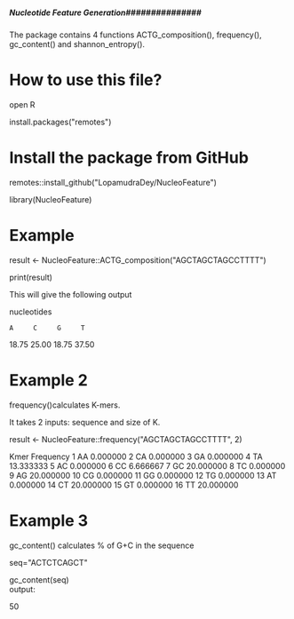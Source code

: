##### Nucleotide Feature Generation###############
The package contains 4 functions ACTG_composition(), frequency(), gc_content() and shannon_entropy().
# How to use this file?  

open R  

install.packages("remotes")
# Install the package from GitHub
remotes::install_github("LopamudraDey/NucleoFeature")   

library(NucleoFeature)
# Example  

result <- NucleoFeature::ACTG_composition("AGCTAGCTAGCCTTTT")  

print(result)  

This will give the following output  

nucleotides  

    A     C     G     T   
    
18.75 25.00 18.75 37.50  


# Example 2
frequency()calculates K-mers.  

It takes 2 inputs: sequence and size of K.

 
result <- NucleoFeature::frequency("AGCTAGCTAGCCTTTT", 2)  

   Kmer Frequency
1    AA  0.000000
2    CA  0.000000
3    GA  0.000000
4    TA 13.333333
5    AC  0.000000
6    CC  6.666667
7    GC 20.000000
8    TC  0.000000
9    AG 20.000000
10   CG  0.000000
11   GG  0.000000
12   TG  0.000000
13   AT  0.000000
14   CT 20.000000
15   GT  0.000000
16   TT 20.000000


# Example 3  

gc_content() calculates % of G+C in the sequence   

seq="ACTCTCAGCT"

 
gc_content(seq)  
output:  

50
